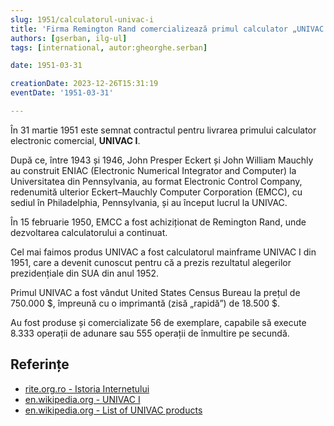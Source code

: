 ```yaml
---
slug: 1951/calculatorul-univac-i
title: 'Firma Remington Rand comercializează primul calculator „UNIVAC I”'
authors: [gserban, ilg-ul]
tags: [international, autor:gheorghe.serban]

date: 1951-03-31

creationDate: 2023-12-26T15:31:19
eventDate: '1951-03-31'

---
```


În 31 martie 1951 este semnat contractul pentru livrarea primului
calculator electronic comercial, **UNIVAC I**.

<!-- truncate -->

După ce, între 1943 și 1946, John Presper Eckert și John William Mauchly
au construit ENIAC
(Electronic Numerical Integrator and Computer) la Universitatea din
Pennsylvania, au format Electronic Control Company,
redenumită ulterior Eckert–Mauchly Computer Corporation (EMCC),
cu sediul în Philadelphia, Pennsylvania, și au început lucrul la
UNIVAC.

În 15 februarie 1950, EMCC a fost achiziționat de Remington Rand, unde
dezvoltarea calculatorului a continuat.

Cel mai faimos produs UNIVAC a fost calculatorul mainframe UNIVAC I din 1951,
care a devenit cunoscut pentru că a prezis rezultatul alegerilor prezidențiale
din SUA din anul 1952.

Primul UNIVAC a fost vândut United States Census Bureau la prețul
de 750.000 $, împreună cu o imprimantă (zisă „rapidă”) de 18.500 $.

Au fost produse și comercializate 56 de exemplare, capabile să
execute 8.333 operații de adunare sau 555 operații de înmultire pe secundă.

## Referințe

- [rite.org.ro - Istoria Internetului](https://rite.org.ro/istoria-internetului/)
- [en.wikipedia.org - UNIVAC I](https://en.wikipedia.org/wiki/UNIVAC_I)
- [en.wikipedia.org - List of UNIVAC products](https://en.wikipedia.org/wiki/List_of_UNIVAC_products)
